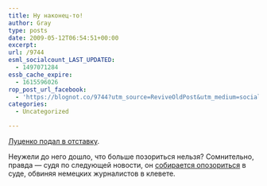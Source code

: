 ```yaml
---
title: Ну наконец-то!
author: Gray
type: posts
date: 2009-05-12T06:54:51+00:00
excerpt:
url: /9744
esml_socialcount_LAST_UPDATED:
  - 1497071284
essb_cache_expire:
  - 1615596026
rop_post_url_facebook:
  - 'https://blognot.co/9744?utm_source=ReviveOldPost&utm_medium=social&utm_campaign=ReviveOldPost'
categories:
  - Uncategorized

---
```








<p style="clear: both">
  <a href="http://korrespondent.net/ukraine/politics/833723" target="_blank">Луценко подал в отставку</a>.
</p>

<p style="clear: both">
  Неужели до него дошло, что больше позориться нельзя? Сомнительно, правда &#8212; судя по следующей новости, он <a href="http://korrespondent.net/ukraine/politics/833786" target="_blank">собирается опозориться</a> в суде, обвиняя немецких журналистов в клевете.
</p>

<br class='final-break' style='clear: both' />
